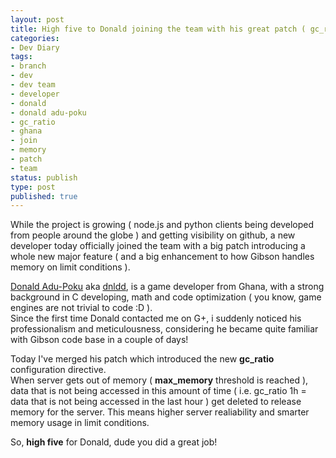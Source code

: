 ```yaml
---
layout: post
title: High five to Donald joining the team with his great patch ( gc_ratio ) !
categories:
- Dev Diary
tags:
- branch
- dev
- dev team
- developer
- donald
- donald adu-poku
- gc_ratio
- ghana
- join
- memory
- patch
- team
status: publish
type: post
published: true
---
```


While the project is growing ( node.js and python clients being developed from people around the globe ) and getting visibility on github, a new developer today officially joined the team with a big patch introducing a whole new major feature ( and a big enhancement to how Gibson handles memory on limit conditions ).  

[Donald Adu-Poku](https://plus.google.com/117558553850012816937/) aka [dnldd](https://github.com/dnldd), is a game developer from Ghana, with a strong background in C developing, math and code optimization ( you know, game engines are not trivial to code :D ).  
Since the first time Donald contacted me on G+, i suddenly noticed his professionalism and meticulousness, considering he became quite familiar with Gibson code base in a couple of days!  

Today I've merged his patch which introduced the new **gc_ratio** configuration directive.  
When server gets out of memory ( **max_memory** threshold is reached ), data that is not being accessed in this amount of time ( i.e. gc_ratio 1h = data that is not being accessed in the last hour ) get deleted to release memory for the server.
This means higher server realiability and smarter memory usage in limit conditions.

So, **high five** for Donald, dude you did a great job!
